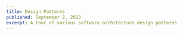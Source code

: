 ```yaml
---
title: Design Patterns
published: September 2, 2013
excerpt: A tour of various software architecture design patterns
---
```



